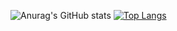 ![Anurag's GitHub stats](https://github-readme-stats.vercel.app/api?username=HappyCord&count_private=true&show_icons=true&theme=radical)
[![Top Langs](https://github-readme-stats.vercel.app/api/top-langs/?username=HappyCord&layout=compact&theme=radical)](https://github.com/anuraghazra/github-readme-stats)
<!--
**HappyCord/HappyCord** is a ✨ _special_ ✨ repository because its `README.md` (this file) appears on your GitHub profile.

Here are some ideas to get you started:

- 🔭 I’m currently working on ...
- 🌱 I’m currently learning ...
- 👯 I’m looking to collaborate on ...
- 🤔 I’m looking for help with ...
- 💬 Ask me about ...
- 📫 How to reach me: ...
- 😄 Pronouns: ...
- ⚡ Fun fact: ...
-->
